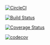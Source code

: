 [![CircleCI](https://circleci.com/gh/droustchev/converter.svg?style=svg)](https://circleci.com/gh/droustchev/converter)

[![Build Status](https://travis-ci.org/droustchev/converter.svg?branch=master)](https://travis-ci.org/droustchev/converter)

[![Coverage Status](https://coveralls.io/repos/droustchev/converter/badge.svg?branch=master&service=github)](https://coveralls.io/github/droustchev/converter?branch=master)

[![codecov](https://codecov.io/gh/droustchev/converter/branch/master/graph/badge.svg)](https://codecov.io/gh/droustchev/converter)
